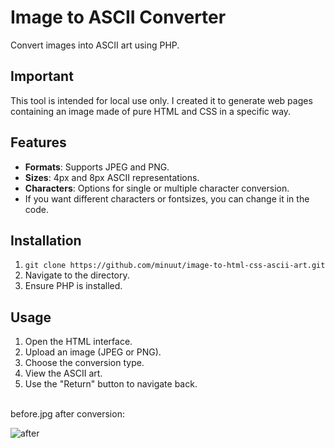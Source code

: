 # Image to ASCII Converter

Convert images into ASCII art using PHP.

## Important
This tool is intended for local use only. I created it to generate web pages containing an image made of pure HTML and CSS in a specific way. 

## Features
- **Formats**: Supports JPEG and PNG.
- **Sizes**: 4px and 8px ASCII representations. 
- **Characters**: Options for single or multiple character conversion. 
- If you want different characters or fontsizes, you can change it in the code.

## Installation
1. `git clone https://github.com/minuut/image-to-html-css-ascii-art.git`
2. Navigate to the directory.
3. Ensure PHP is installed.

## Usage
1. Open the HTML interface.
2. Upload an image (JPEG or PNG).
3. Choose the conversion type.
4. View the ASCII art.
5. Use the "Return" button to navigate back.

<br>
before.jpg after conversion:

![after](https://github.com/geduld/image-to-html-css-ASCII-art/blob/main/assets/images/after.jpg?raw=true)


